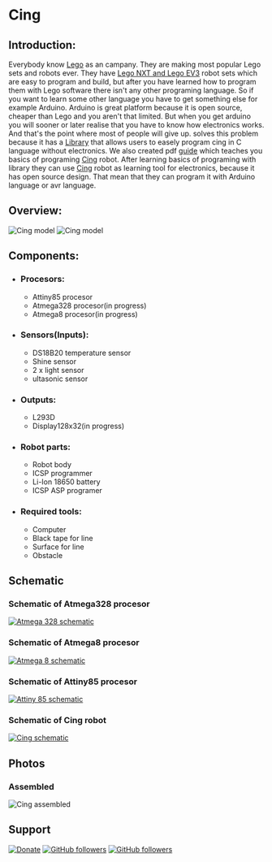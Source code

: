 # Cing
## Introduction:
Everybody know [Lego](https://www.lego.com/en-us/) as an campany. They are making most popular Lego sets and robots ever. They have <a href="https://www.lego.com/en-us/mindstorms">Lego NXT and Lego EV3</a> robot sets which are easy to program and build, but after you have learned how to program them with Lego software there isn't any other programing language. So  if you want to learn some other language you have to get something else for example Arduino. Arduino is great platform because it is open source, cheaper than Lego and you aren't that limited. But when you get arduino you will sooner or later realise that you have to know how electronics works. And that's the point where most of people will give up. 
 solves this problem because it has a <a href="https://github.com/Galeje/Cing/tree/master/libraries" target= "_blank">Library</a> that allows users to easely program cing in C language without electronics. We also created pdf <a href="https://github.com/Galeje/Cing/blob/master/CINGtlac.pdf">guide</a>  which teaches you basics of programing <a href="https://github.com/Galeje/Cing" target= "_blank">Cing</a> robot. After learning basics of programing with library they can use <a href="https://github.com/Galeje/Cing" target= "_blank">Cing</a> robot as learning tool for electronics, because it has open source design. That mean that they can program it with Arduino language or avr language.
## Overview:
<img src="Pictures/Cing_digitalmodel1.png" alt="Cing model">
<img src="Pictures/Cing_digitalmodel2.png" alt="Cing model">

## Components:
 - ### Procesors:
   - Attiny85 procesor
   - Atmega328 procesor(in progress)
   - Atmega8 procesor(in progress)
 - ### Sensors(Inputs):
   - DS18B20 temperature sensor
   - Shine sensor
   - 2 x light sensor
   - ultasonic sensor
 - ### Outputs:
   - L293D
   - Display128x32(in progress)
 - ### Robot parts:
   - Robot body
   - ICSP programmer
   - Li-Ion 18650 battery
   - ICSP ASP programer
 - ### Required tools:
   - Computer
   - Black tape for line
   - Surface for line
   - Obstacle

## Schematic
### Schematic of Atmega328 procesor
<a href="https://github.com/Galeje/Cing/tree/master/Schematic"><img src="Pictures/Atmega328_Procesor.png" alt="Atmega 328 schematic"></a>
### Schematic of Atmega8 procesor
<a href="https://github.com/Galeje/Cing/tree/master/Schematic"><img src="Pictures/Atmega328_Procesor.png" alt="Atmega 8 schematic"></a>
### Schematic of Attiny85 procesor
<a href="https://github.com/Galeje/Cing/tree/master/Schematic"><img src="Pictures/Attiny85_Procesor.png" alt="Attiny 85 schematic"></a>
### Schematic of Cing robot
<a href="https://github.com/Galeje/Cing/tree/master/Schematic"><img src="Pictures/Cing_Schematic.png" alt="Cing schematic"></a>

## Photos
### Assembled
<img src="Pictures/Assembled_Cing.jpg" alt="Cing assembled">

## Support
[![Donate](https://img.shields.io/badge/paypal-donate-yellow.svg)](https://www.paypal.me/StanislavJochman)
[![GitHub followers](https://img.shields.io/github/followers/espadrine.svg?style=social&label=Follow)](https://github.com/StanislavJochman/ATTEMP)
[![GitHub followers](https://img.shields.io/github/followers/espadrine.svg?style=social&label=Follow)](https://github.com/Galeje/Cing)
